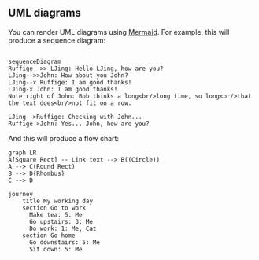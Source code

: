 ## UML diagrams

You can render UML diagrams using [Mermaid](https://mermaidjs.github.io/). For example, this will produce a sequence diagram:

```mermaid

sequenceDiagram
Ruffige ->> LJing: Hello LJing, how are you?
LJing-->>John: How about you John?
LJing--x Ruffige: I am good thanks!
LJing-x John: I am good thanks!
Note right of John: Bob thinks a long<br/>long time, so long<br/>that the text does<br/>not fit on a row.

LJing-->Ruffige: Checking with John...
Ruffige->John: Yes... John, how are you?
```

And this will produce a flow chart:

```mermaid
graph LR
A[Square Rect] -- Link text --> B((Circle))
A --> C(Round Rect)
B --> D{Rhombus}
C --> D
```
````
journey
    title My working day
    section Go to work
      Make tea: 5: Me
      Go upstairs: 3: Me
      Do work: 1: Me, Cat
    section Go home
      Go downstairs: 5: Me
      Sit down: 5: Me
````
